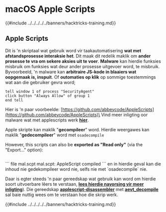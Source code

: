# macOS Apple Scripts

{{#include ../../../../../banners/hacktricks-training.md}}

## Apple Scripts

Dit is 'n skriptaal wat gebruik word vir taakautomatisering **wat met afstandsprosesse interaksie het**. Dit maak dit redelik maklik om **ander prosesse te vra om sekere aksies uit te voer**. **Malware** kan hierdie funksies misbruik om funksies wat deur ander prosesse uitgevoer word, te misbruik.\
Byvoorbeeld, 'n malware kan **arbitraire JS-kode in blaaiers wat oopgemaak is, inspuit**. Of **outomaties op klik** op sommige toestemmings wat aan die gebruiker gevra word;
```applescript
tell window 1 of process "SecurityAgent"
click button "Always Allow" of group 1
end tell
```
Hier is 'n paar voorbeelde: [https://github.com/abbeycode/AppleScripts](https://github.com/abbeycode/AppleScripts)\
Vind meer inligting oor malware wat met applescripts werk [**hier**](https://www.sentinelone.com/blog/how-offensive-actors-use-applescript-for-attacking-macos/).

Apple skripte kan maklik "**gecompileer**" word. Hierdie weergawes kan maklik "**gedecompileer**" word met `osadecompile`

However, this scripts can also be **exported as "Read only"** (via the "Export..." option):

<figure><img src="https://github.com/carlospolop/hacktricks/raw/master/images/image%20(556).png" alt=""><figcaption></figcaption></figure>
```
file mal.scpt
mal.scpt: AppleScript compiled
```
en in hierdie geval kan die inhoud nie gedekompileer word nie, selfs nie met `osadecompile` nie.

Daar is egter steeds 'n paar gereedskap wat gebruik kan word om hierdie soort uitvoerbare lêers te verstaan, [**lees hierdie navorsing vir meer inligting**](https://labs.sentinelone.com/fade-dead-adventures-in-reversing-malicious-run-only-applescripts/)). Die gereedskap [**applescript-disassembler**](https://github.com/Jinmo/applescript-disassembler) met [**aevt_decompile**](https://github.com/SentineLabs/aevt_decompile) sal baie nuttig wees om te verstaan hoe die skrip werk.

{{#include ../../../../../banners/hacktricks-training.md}}
